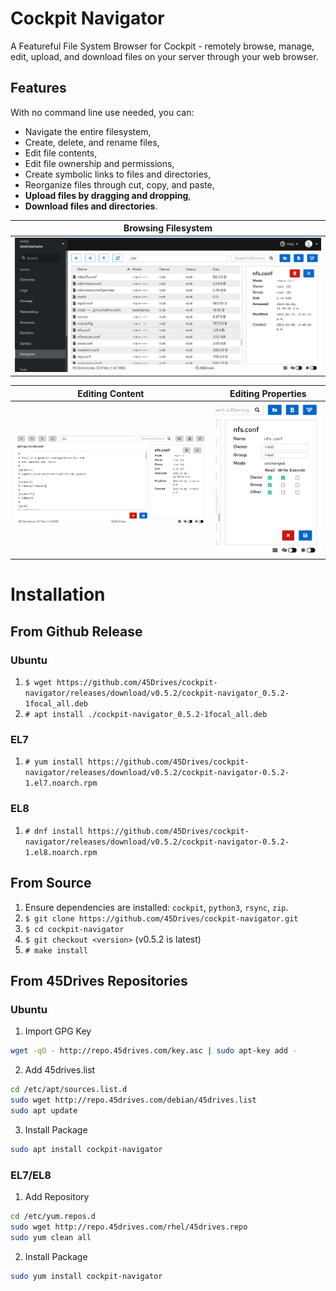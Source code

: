 # Cockpit Navigator
A Featureful File System Browser for Cockpit - remotely browse, manage, edit, upload, and download files on your server through your web browser.  

## Features
With no command line use needed, you can:
* Navigate the entire filesystem,
* Create, delete, and rename files,
* Edit file contents,
* Edit file ownership and permissions,
* Create symbolic links to files and directories,
* Reorganize files through cut, copy, and paste,
* **Upload files by dragging and dropping**,
* **Download files and directories**.

| Browsing Filesystem |
|---------------------|
| ![User Interface](doc/ui_root.png) |

| Editing Content | Editing Properties | 
|-----------------|--------------------|
| ![Edit Contents](doc/ui_editor.png) | ![Edit Preferences](doc/ui_prefs.png) |

# Installation
## From Github Release
### Ubuntu
1. `$ wget https://github.com/45Drives/cockpit-navigator/releases/download/v0.5.2/cockpit-navigator_0.5.2-1focal_all.deb`
1. `# apt install ./cockpit-navigator_0.5.2-1focal_all.deb`
### EL7
1. `# yum install https://github.com/45Drives/cockpit-navigator/releases/download/v0.5.2/cockpit-navigator-0.5.2-1.el7.noarch.rpm`
### EL8
1. `# dnf install https://github.com/45Drives/cockpit-navigator/releases/download/v0.5.2/cockpit-navigator-0.5.2-1.el8.noarch.rpm`
## From Source
1. Ensure dependencies are installed: `cockpit`, `python3`, `rsync`, `zip`.
1. `$ git clone https://github.com/45Drives/cockpit-navigator.git`
1. `$ cd cockpit-navigator`
1. `$ git checkout <version>` (v0.5.2 is latest)
1. `# make install`
## From 45Drives Repositories
### Ubuntu
1. Import GPG Key
```sh
wget -qO - http://repo.45drives.com/key.asc | sudo apt-key add -
```
2. Add 45drives.list
```sh
cd /etc/apt/sources.list.d
sudo wget http://repo.45drives.com/debian/45drives.list
sudo apt update
```
3. Install Package
```sh
sudo apt install cockpit-navigator
```
### EL7/EL8
1. Add Repository
```sh
cd /etc/yum.repos.d
sudo wget http://repo.45drives.com/rhel/45drives.repo
sudo yum clean all
```
2. Install Package
```sh
sudo yum install cockpit-navigator
```
